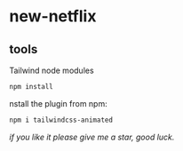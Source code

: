 # new-netflix

## tools
Tailwind node modules
```sh
npm install
```
nstall the plugin from npm:

```sh
npm i tailwindcss-animated
```

*if you like it please give me a star, good luck.*
